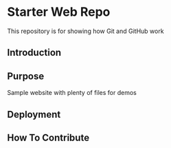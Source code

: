# Starter Web Repo

This repository is for showing how Git and GitHub work

## Introduction


## Purpose

Sample website with plenty of files for demos

## Deployment

## How To Contribute


